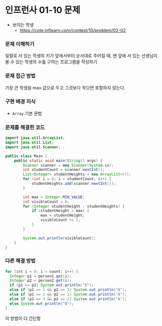 # 인프런사 01-10 문제
- 보이는 학생
  - https://cote.inflearn.com/contest/10/problem/02-02

### 문제 이해하기

일렬로 서 있는 학생의 키가 앞에서부터 순서대로 주어질 때, 맨 앞에 서 있는 선생님이 볼 수 있는 학생의 수를 구하는 프로그램을 작성하기



### 문제 접근 방법

가장 큰 학생을 max 값으로 두고 그것보다 작으면 포함하지 않는다.



### 구현 배경 지식

- `Array` 기본 문법



### 문제를 해결한 코드
```java
import java.util.ArrayList;
import java.util.List;
import java.util.Scanner;

public class Main {
    public static void main(String[] args) {
        Scanner scanner = new Scanner(System.in);
        int studentCount = scanner.nextInt();
        List<Integer> studentHeights = new ArrayList<>();
        for (int i = 0; i < studentCount; i++) {
            studentHeights.add(scanner.nextInt());
        }

        int max = Integer.MIN_VALUE;
        int visibleCount = 0;
        for (Integer studentHeight : studentHeights) {
            if (studentHeight > max) {
                max = studentHeight;
                visibleCount += 1;
            }
        }

        System.out.println(visibleCount);
    }
}
```



### 다른 해결 방법

```java
for (int i = 0; i < count; i++) {
  Integer p1 = person1.get(i);
  Integer p2 = person2.get(i);
  if (p1 == p2) System.out.println("D");
  else if (p1 == 1 && p2 == 3) System.out.println("A");
  else if (p1 == 2 && p2 == 1) System.out.println("A");
  else if (p1 == 3 && p2 == 2) System.out.println("A");
  else System.out.println("B");
}
```

이 방법이 더 간단함
